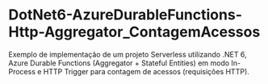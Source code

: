 # DotNet6-AzureDurableFunctions-Http-Aggregator_ContagemAcessos
Exemplo de implementação de um projeto Serverless utilizando .NET 6, Azure Durable Functions (Aggregator + Stateful Entities) em modo In-Process e HTTP Trigger para contagem de acessos (requisições HTTP).
